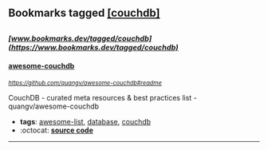 ## Bookmarks tagged [[couchdb]](https://www.bookmarks.dev/search?q=[couchdb])

_<sup><sup>[www.bookmarks.dev/tagged/couchdb](https://www.bookmarks.dev/tagged/couchdb)</sup></sup>_
---
#### [awesome-couchdb](https://github.com/quangv/awesome-couchdb#readme)
_<sup>https://github.com/quangv/awesome-couchdb#readme</sup>_

CouchDB - curated meta resources & best practices list - quangv/awesome-couchdb
* **tags**: [awesome-list](../tagged/awesome-list.md), [database](../tagged/database.md), [couchdb](../tagged/couchdb.md)
* :octocat: **[source code](https://github.com/quangv/awesome-couchdb#readme)**
---
